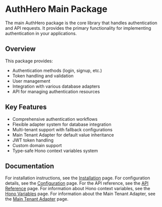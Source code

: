 # AuthHero Main Package

The main AuthHero package is the core library that handles authentication and API requests. It provides the primary functionality for implementing authentication in your applications.

## Overview

This package provides:

- Authentication methods (login, signup, etc.)
- Token handling and validation
- User management
- Integration with various database adapters
- API for managing authentication resources

## Key Features

- Comprehensive authentication workflows
- Flexible adapter system for database integration
- Multi-tenant support with fallback configurations
- Main Tenant Adapter for default value inheritance
- JWT token handling
- Custom domain support
- Type-safe Hono context variables system

## Documentation

For installation instructions, see the [Installation](installation.md) page. For configuration details, see the [Configuration](configuration.md) page. For the API reference, see the [API Reference](api-reference.md) page. For information about Hono context variables, see the [Hono Variables](hono-variables.md) page. For information about the Main Tenant Adapter, see the [Main Tenant Adapter](main-tenant-adapter.md) page.
